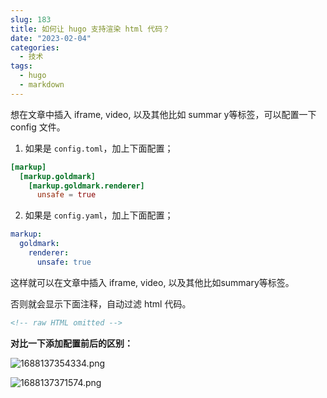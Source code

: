 ```yaml
---
slug: 183
title: 如何让 hugo 支持渲染 html 代码？
date: "2023-02-04"
categories: 
  - 技术
tags: 
  - hugo
  - markdown
---
```


想在文章中插入 iframe, video, 以及其他比如 summar y等标签，可以配置一下 config 文件。



1. 如果是 `config.toml`，加上下面配置；

```toml
[markup]
  [markup.goldmark]
    [markup.goldmark.renderer]
      unsafe = true
```

2. 如果是 `config.yaml`，加上下面配置；

```yaml
markup:
  goldmark:
    renderer:
      unsafe: true
```

这样就可以在文章中插入 iframe, video, 以及其他比如summary等标签。

否则就会显示下面注释，自动过滤 html 代码。

```html
<!-- raw HTML omitted -->
```

**对比一下添加配置前后的区别：**

![1688137354334.png](https://imgurl.zishu.me/images/2023/649eee8ad344f.png)

![1688137371574.png](https://imgurl.zishu.me/images/2023/649eee9bea8e8.png)